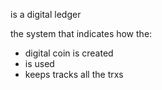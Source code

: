 
is a digital ledger

the system that indicates how the:

- digital coin is created
- is used
- keeps tracks all the trxs